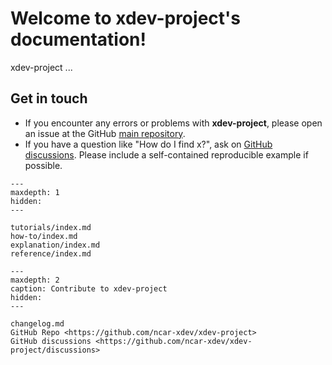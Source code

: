 # Welcome to xdev-project's documentation!

xdev-project ...

## Get in touch

- If you encounter any errors or problems with **xdev-project**, please open an issue at the GitHub [main repository](http://github.com/ncar-xdev/xdev-project/issues).
- If you have a question like "How do I find x?", ask on [GitHub discussions](https://github.com/ncar-xdev/xdev-project/discussions). Please include a self-contained reproducible example if possible.

```{toctree}
---
maxdepth: 1
hidden:
---

tutorials/index.md
how-to/index.md
explanation/index.md
reference/index.md

```

```{toctree}
---
maxdepth: 2
caption: Contribute to xdev-project
hidden:
---

changelog.md
GitHub Repo <https://github.com/ncar-xdev/xdev-project>
GitHub discussions <https://github.com/ncar-xdev/xdev-project/discussions>

```
